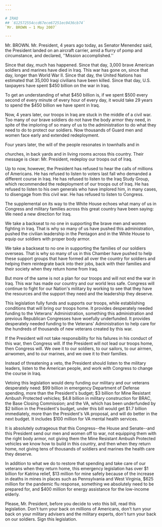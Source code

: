 ```yaml
---
---

# IRAQ
## `612572554ccd67ece67251ec0436cb74`
`Mr. BROWN — 1 May 2007`

---
```



Mr. BROWN. Mr. President, 4 years ago today, as Senator Menendez 
said, the President landed on an aircraft carrier, amid a flurry of 
pomp and circumstance, and declared, ''Mission accomplished.''

Since that day, much has happened. Since that day, 3,000 brave 
American soldiers and marines have died in Iraq. This war has gone on, 
since that day, longer than World War II. Since that day, the United 
Nations has estimated that 35,000 Iraqi civilians have been killed. 
Since that day, U.S. taxpayers have spent $450 billion on the war in 
Iraq.

To get an understanding of what $450 billion is, if we spent $500 
every second of every minute of every hour of every day, it would take 
29 years to spend the $450 billion we have spent in Iraq.

Now, 4 years later, our troops in Iraq are stuck in the middle of a 
civil war. Too many of our brave soldiers do not have the body armor 
they need, in spite of the imploring of so many of us to the 
administration to do what they need to do to protect our soldiers. Now 
thousands of Guard men and women face early and extended redeployment.

Four years later, the will of the people resonates in townhalls and 
in


churches, in back yards and in living rooms across this country. Their 
message is clear: Mr. President, redeploy our troops out of Iraq.

Up to now, however, the President has refused to hear the calls of 
millions of Americans. He has refused to listen to voters last fall who 
demanded a different course in Iraq. He has refused to listen to the 
Iraq Study Group, which recommended the redeployment of our troops out 
of Iraq. He has refused to listen to his own generals who have implored 
him, in many cases, to disengage from this civil war. He has refused to 
listen to Congress.


The supplemental on its way to the White House echoes what many of us 
in Congress and military families across this great country have been 
saying: We need a new direction for Iraq.

We take a backseat to no one in supporting the brave men and women 
fighting in Iraq. That is why so many of us have pushed this 
administration, pushed the civilian leadership in the Pentagon and in 
the White House to equip our soldiers with proper body armor.

We take a backseat to no one in supporting the families of our 
soldiers overseas. That is why so many of us in this Chamber have 
pushed to help these support groups that have formed all over the 
country for soldiers and helping them reintegrate back into their jobs, 
back with their families and their society when they return home from 
Iraq.

But more of the same is not a plan for our troops and will not end 
the war in Iraq. This war has made our country and our world less safe. 
Congress will continue to fight for our Nation's military by working to 
see that they have the resources and the support they need and the 
leadership they deserve.

This legislation fully funds and supports our troops, while 
establishing conditions that will bring our troops home. It provides 
desperately needed funding to the Veterans' Administration, something 
this administration and previous Republican Congresses have woefully 
underfunded. It provides desperately needed funding to the Veterans' 
Administration to help care for the hundreds of thousands of new 
veterans created by this war.

If the President will not take responsibility for his failures in his 
conduct of this war, then Congress will. If the President will not lead 
our troops home, then Congress will. We owe it to our soldiers, to our 
sailors, to our airmen, airwomen, and to our marines, and we owe it to 
their families.

Instead of threatening a veto, the President should listen to the 
military leaders, listen to the American people, and work with Congress 
to change the course in Iraq.

Vetoing this legislation would deny funding our military and our 
veterans desperately need: $99 billion in emergency Department of 
Defense spending, more than the President's budget; $3 billion for Mine 
Resistant Ambush Protected vehicles; $4.8 billion in military 
construction for BRAC, the Base Closing Commission; and the VA, which 
has been underfunded by $2 billion in the President's budget, under 
this bill would get $1.7 billion immediately, more than the President's 
VA proposal, and will do better in the next budget. It includes $100 
million for VA mental health services.

It is absolutely outrageous that this Congress--the House and 
Senate--and this President send our men and women off to war, not 
equipping them with the right body armor, not giving them the Mine 
Resistant Ambush Protected vehicles we know how to build in this 
country, and then when they return home, not giving tens of thousands 
of soldiers and marines the health care they deserve.

In addition to what we do to restore that spending and take care of 
our veterans when they return home, this emergency legislation has over 
$1 billion for Katrina relief, $13 million for mine safety because of 
the increase in deaths in mines in places such as Pennsylvania and West 
Virginia, $625 million for the pandemic flu response, something we 
absolutely need to be prepared for, and $400 million for energy 
assistance for the low-income elderly.

Please, Mr. President, before you decide to veto this bill, read this 
legislation. Don't turn your back on millions of Americans, don't turn 
your back on your military advisers and the military experts, don't 
turn your back on our soldiers. Sign this legislation.
